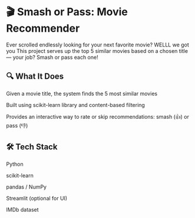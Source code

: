 # 🎬 Smash or Pass: Movie Recommender
Ever scrolled endlessly looking for your next favorite movie? WELLL we got you
This project serves up the top 5 similar movies based on a chosen title — your job? Smash or pass each one!

## 🔍 What It Does
Given a movie title, the system finds the 5 most similar movies

Built using scikit-learn library and content-based filtering

Provides an interactive way to rate or skip recommendations: smash (👍) or pass (👎)

## 🛠 Tech Stack
Python

scikit-learn

pandas / NumPy

Streamlit (optional for UI)

IMDb dataset